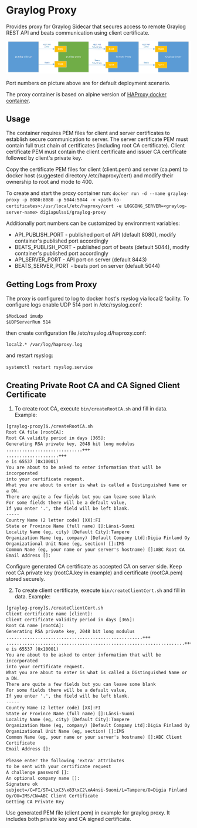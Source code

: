 # Graylog Proxy

Provides proxy for Graylog Sidecar that secures access to remote Graylog REST
API and beats communication using client certificate.

![Graylog proxy setup](https://github.com/digiapulssi/graylog-proxy/raw/master/documentation/graylog-proxy-setup.png)

Port numbers on picture above are for default deployment scenario.

The proxy container is based on alpine version of [HAProxy docker container](https://hub.docker.com/_/haproxy/).

## Usage

The container requires PEM files for client and server certificates to establish
secure communication to server. The server certificate PEM must contain full
trust chain of certificates (including root CA certificate). Client certificate
PEM must contain the client certificate and issuer CA certificate followed by
client's private key.

Copy the certificate PEM files for client (client.pem) and server (ca.pem) to
docker host (suggested directory /etc/haproxy/cert) and modify their ownership
to root and mode to 400.

To create and start the proxy container run:
`docker run -d --name graylog-proxy -p 8080:8080 -p 5044:5044 -v <path-to-certificates>:/usr/local/etc/haproxy/cert -e LOGGING_SERVER=<graylog-server-name> digiapulssi/graylog-proxy`

Additionally port numbers can be customized by environment variables:
* API_PUBLISH_PORT - published port of API (default 8080), modify container's published port accordingly
* BEATS_PUBLISH_PORT - published port of beats (default 5044), modify container's published port accordingly
* API_SERVER_PORT - API port on server (default 8443)
* BEATS_SERVER_PORT - beats port on server (default 5044)

## Getting Logs from Proxy

The proxy is configured to log to docker host's rsyslog via local2 facility.
To configure logs enable UDP 514 port in /etc/rsyslog.conf:

```
$ModLoad imudp
$UDPServerRun 514
```

then create configuration file /etc/rsyslog.d/haproxy.conf:

```
local2.* /var/log/haproxy.log
```

and restart rsyslog:

`systemctl restart rsyslog.service`

## Creating Private Root CA and CA Signed Client Certificate

1. To create root CA, execute `bin/createRootCA.sh` and fill in data. Example:
```
[graylog-proxy]$./createRootCA.sh
Root CA file [rootCA]:
Root CA validity period in days [365]:
Generating RSA private key, 2048 bit long modulus
.............................+++
....................+++
e is 65537 (0x10001)
You are about to be asked to enter information that will be incorporated
into your certificate request.
What you are about to enter is what is called a Distinguished Name or a DN.
There are quite a few fields but you can leave some blank
For some fields there will be a default value,
If you enter '.', the field will be left blank.
-----
Country Name (2 letter code) [XX]:FI
State or Province Name (full name) []:Länsi-Suomi
Locality Name (eg, city) [Default City]:Tampere
Organization Name (eg, company) [Default Company Ltd]:Digia Finland Oy
Organizational Unit Name (eg, section) []:IMS
Common Name (eg, your name or your server's hostname) []:ABC Root CA
Email Address []:
```

Configure generated CA certificate as accepted CA on server side. Keep root CA
private key (rootCA.key in example) and certificate (rootCA.pem) stored securely.

2. To create client certificate, execute `bin/createClientCert.sh` and fill in data. Example:
```
[graylog-proxy]$./createClientCert.sh
Client certificate name [client]:
Client certificate validity period in days [365]:
Root CA name [rootCA]:
Generating RSA private key, 2048 bit long modulus
....................................................+++
....................................................................+++
e is 65537 (0x10001)
You are about to be asked to enter information that will be incorporated
into your certificate request.
What you are about to enter is what is called a Distinguished Name or a DN.
There are quite a few fields but you can leave some blank
For some fields there will be a default value,
If you enter '.', the field will be left blank.
-----
Country Name (2 letter code) [XX]:FI
State or Province Name (full name) []:Länsi-Suomi
Locality Name (eg, city) [Default City]:Tampere
Organization Name (eg, company) [Default Company Ltd]:Digia Finland Oy
Organizational Unit Name (eg, section) []:IMS
Common Name (eg, your name or your server's hostname) []:ABC Client Certificate
Email Address []:

Please enter the following 'extra' attributes
to be sent with your certificate request
A challenge password []:
An optional company name []:
Signature ok
subject=/C=FI/ST=L\xC3\x83\xC2\xA4nsi-Suomi/L=Tampere/O=Digia Finland Oy/OU=IMS/CN=ABC Client Certificate
Getting CA Private Key
```

Use generated PEM file (client.pem) in example for graylog proxy. It includes both private key and CA signed certificate.
